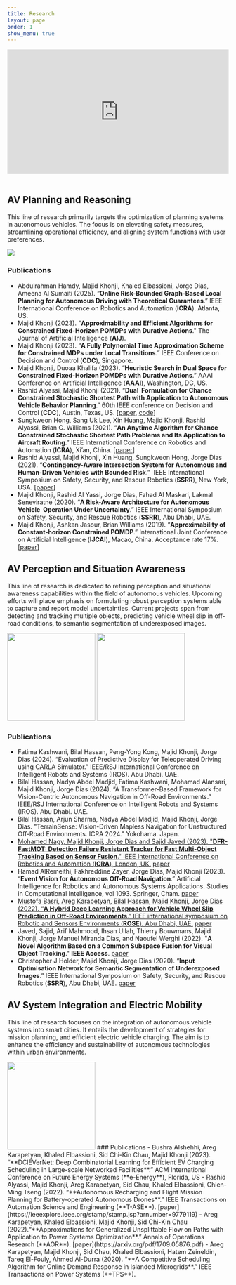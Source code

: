 ```yaml
---
title: Research
layout: page
order: 1
show_menu: true
---
```



<div class='video-container'>
<iframe  src="https://www.youtube.com/embed/2ooMJeufLlo?si=8Z7IK2j40JT5jR93&autoplay=1&modestbranding=1" title="YouTube video player" frameborder="0" allow="accelerometer; autoplay; clipboard-write; encrypted-media; gyroscope; picture-in-picture; web-share" referrerpolicy="strict-origin-when-cross-origin" allowfullscreen></iframe>
</div>
<br>

## AV Planning and Reasoning
This line of research primarily targets the optimization of planning systems in autonomous vehicles. The focus is on elevating safety measures, streamlining operational efficiency, and aligning system functions with user preferences.

<img src="/2-research/planning-img/banner.gif" >


### Publications
- Abdulrahman Hamdy, Majid Khonji, Khaled Elbassioni, Jorge Dias, Ameena Al Sumaiti (2025). “**Online Risk-Bounded Graph-Based Local Planning for Autonomous Driving with Theoretical Guarantees**.” IEEE International Conference on Robotics and Automation (**ICRA**). Atlanta, US.
- Majid Khonji (2023). "**Approximability and Efficient Algorithms for Constrained Fixed-Horizon POMDPs with Durative Actions**." The Journal of Artificial Intelligence (**AIJ**).
- Majid Khonji (2023). “**A Fully Polynomial Time Approximation Scheme for Constrained MDPs under Local Transitions**.” IEEE Conference on Decision and Control (**CDC**), Singapore.
- Majid Khonji, Duoaa Khalifa (2023). “**Heuristic Search in Dual Space for Constrained Fixed-Horizon POMDPs with Durative Actions**.” AAAI Conference on Artificial Intelligence (**AAAI**), Washington, DC, US. 
- Rashid Alyassi, Majid Khonji (2021). “**Dual  Formulation for Chance Constrained Stochastic Shortest Path with Application to Autonomous Vehicle Behavior Planning**.” 60th IEEE conference on Decision and Control (**CDC**), Austin, Texas, US. [[paper](https://arxiv.org/pdf/2302.13115.pdf), [code](https://github.com/AV-Lab/Risk_Aware_ROS_Planner)]
- Sungkweon Hong, Sang Uk Lee, Xin Huang, Majid Khonji, Rashid Alyassi, Brian C. Williams (2021). “**An Anytime Algorithm for Chance Constrained Stochastic Shortest Path Problems and Its Application to Aircraft Routing**.” IEEE International Conference on Robotics and Automation (**ICRA**), Xi’an, China. [[paper](https://dspace.mit.edu/handle/1721.1/145649)]
- Rashid Alyassi, Majid Khonji, Xin Huang, Sungkweon Hong, Jorge Dias (2021). “**Contingency-Aware Intersection System for Autonomous and Human-Driven Vehicles with Bounded Risk**.”  IEEE International Symposium on Safety, Security, and Rescue Robotics (**SSRR**), New York, USA. [[paper](https://ieeexplore.ieee.org/document/9597687)]
- Majid Khonji, Rashid Al Yassi, Jorge Dias, Fahad Al Maskari, Lakmal Seneviratne (2020). “**A Risk-Aware Architecture for Autonomous Vehicle  Operation Under Uncertainty**.” IEEE International Symposium on Safety, Security, and Rescue Robotics (**SSRR**), Abu Dhabi, UAE.
- Majid Khonji, Ashkan Jasour, Brian Williams (2019). “**Approximability of Constant-horizon Constrained POMDP**.” International Joint Conference on Artificial Intelligence (**IJCAI**), Macao, China. Acceptance rate 17%. [[paper](https://www.ijcai.org/proceedings/2019/0775.pdf)]


## AV Perception and Situation Awareness
This line of research is dedicated to refining perception and situational awareness capabilities within the field of autonomous vehicles. Upcoming efforts will place emphasis on formulating robust perception systems able to capture and report model uncertainties. Current projects span from detecting and tracking multiple objects, predicting vehicle wheel slip in off-road conditions, to semantic segmentation of underexposed images.

<img src="/2-research/3d-multi-object-tracking-img/tracking-gif.gif" height="200">
<img src="/2-research/Offroad_AGV-Slip-Prediction-img/GIF_MUSTOFA_OP.gif" height="200">

### Publications
- Fatima Kashwani, Bilal Hassan, Peng-Yong Kong, Majid Khonji, Jorge Dias (2024). “Evaluation of Predictive Display for Teleoperated Driving using CARLA Simulator.” IEEE/RSJ International Conference on Intelligent Robots and Systems (IROS). Abu Dhabi. UAE.
- Bilal Hassan, Nadya Abdel Madjid, Fatima Kashwani, Mohamad Alansari, Majid Khonji, Jorge Dias (2024). “A Transformer-Based Framework for Vision-Centric  Autonomous Navigation in Off-Road Environments.” IEEE/RSJ International Conference on Intelligent Robots and Systems (IROS). Abu Dhabi. UAE.
- Bilal Hassan, Arjun Sharma, Nadya Abdel Madjid, Majid Khonji, Jorge Dias. "TerrainSense: Vision-Driven Mapless Navigation for Unstructured Off-Road Environments. ICRA 2024."  Yokohama. Japan.
- [Mohamed Nagy, Majid Khonji, Jorge Dias and Sajid Javed (2023). "**DFR-FastMOT: Detection Failure Resistant Tracker for Fast Multi-Object Tracking Based on Sensor Fusion**." IEEE International Conference on Robotics and Automation (**ICRA**), London, UK.](/research/MOT) [paper](https://arxiv.org/pdf/2302.14807.pdf)
- Hamad AlRemeithi, Fakhreddine Zayer, Jorge Dias, Majid Khonji (2023). “**Event Vision for Autonomous Off-Road Navigation**.” Artificial Intelligence for Robotics and Autonomous Systems Applications. Studies in Computational Intelligence, vol 1093. Springer, Cham. [paper](https://link.springer.com/chapter/10.1007/978-3-031-28715-2_8)
- [Mustofa Basri, Areg Karapetyan, Bilal Hassan, Majid Khonji, Jorge Dias (2022). “**A Hybrid Deep Learning Approach for Vehicle Wheel Slip Prediction in Off-Road Environments**.” IEEE international symposium on Robotic and Sensors Environments (**ROSE**). Abu Dhabi, UAE.](/research/offroad/) [paper](https://ieeexplore.ieee.org/document/9977432)
- Javed, Sajid, Arif Mahmood, Ihsan Ullah, Thierry Bouwmans, Majid Khonji, Jorge Manuel Miranda Dias, and Naoufel Werghi (2022). "**A Novel Algorithm Based on a Common Subspace Fusion for Visual Object Tracking**." **IEEE Access**. [paper](https://ieeexplore.ieee.org/stamp/stamp.jsp?tp=&arnumber=9723062)
- Christopher J Holder, Majid Khonji, Jorge Dias (2020). “**Input Optimisation Network for Semantic Segmentation of Underexposed Images**.” IEEE International Symposium on Safety, Security, and Rescue Robotics (**SSRR**), Abu Dhabi, UAE. [paper](https://ieeexplore.ieee.org/document/9292626)

## AV System Integration and Electric Mobility
This line of research focuses on the integration of autonomous vehicle systems into smart cities. It entails the development of strategies for mission planning, and efficient electric vehicle charging. The aim is to enhance the efficiency and sustainability of autonomous technologies within urban environments.

<img src="/2-research/integration-img/delivery-robot.gif" height="200">
### Publications
- Bushra Alshehhi, Areg Karapetyan, Khaled Elbassioni, Sid Chi-Kin Chau,  Majid Khonji (2023). “**DClEVerNet: Deep Combinatorial Learning for Efficient EV Charging Scheduling in Large-scale Networked Facilities**.” ACM International Conference on Future Energy Systems (**e-Energy**), Florida, US
- Rashid Alyassi, Majid Khonji, Areg Karapetyan, Sid Chau, Khaled Elbassioni, Chien-Ming Tseng (2022). “**Autonomous Recharging and Flight Mission Planning for Battery-operated Autonomous Drones**.” IEEE Transactions on Automation Science and Engineering (**T-ASE**). [paper](https://ieeexplore.ieee.org/stamp/stamp.jsp?arnumber=9779119)
- Areg Karapetyan, Khaled Elbassioni, Majid Khonji, Sid Chi-Kin Chau (2022).“**Approximations for Generalized Unsplittable Flow on Paths with Application to Power Systems Optimization**.” Annals of Operations Research (**AOR**). [paper](https://arxiv.org/pdf/1709.05876.pdf)
- Areg Karapetyan, Majid Khonji, Sid Chau, Khaled Elbassioni, Hatem Zeineldin, Tareq El-Fouly, Ahmed Al-Durra (2020). “**A Competitive Scheduling Algorithm for Online Demand Response in Islanded Microgrids**.” IEEE Transactions on Power Systems (**TPS**).



<style>
.video-container {
    position: relative;
    padding-bottom: 56.25%; /* Adjust this value to match video's aspect ratio */
    height: 0;
    overflow: hidden;
}

.video-container iframe {
    position: absolute;
    top: 0;
    left: 0;
    width: 100%;
    height: 100%;
}

</style>
